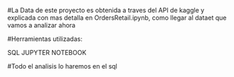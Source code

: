 #La Data de este proyecto es obtenida a traves del API de kaggle y explicada con mas detalla en OrdersRetail.ipynb, como llegar al dataet que vamos a analizar ahora

#Herramientas utilizadas:

SQL
JUPYTER NOTEBOOK


#Todo el analisis lo haremos en el sql



